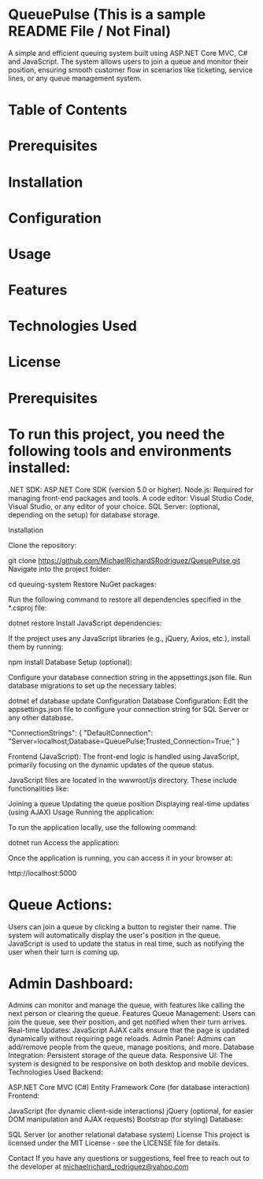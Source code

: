 # QueuePulse (This is a sample README File / Not Final)
A simple and efficient queuing system built using ASP.NET Core MVC, C# and JavaScript. The system allows users to join a queue and monitor their position, ensuring smooth customer flow in scenarios like ticketing, service lines, or any queue management system.

# Table of Contents
# Prerequisites
# Installation
# Configuration
# Usage
# Features
# Technologies Used
# License
# Prerequisites
# To run this project, you need the following tools and environments installed:

.NET SDK: ASP.NET Core SDK (version 5.0 or higher).
Node.js: Required for managing front-end packages and tools.
A code editor: Visual Studio Code, Visual Studio, or any editor of your choice.
SQL Server: (optional, depending on the setup) for database storage.

Installation

Clone the repository:

git clone https://github.com/MichaelRichardSRodriguez/QueuePulse.git
Navigate into the project folder:


cd queuing-system
Restore NuGet packages:

Run the following command to restore all dependencies specified in the *.csproj file:

dotnet restore
Install JavaScript dependencies:

If the project uses any JavaScript libraries (e.g., jQuery, Axios, etc.), install them by running:

npm install
Database Setup (optional):

Configure your database connection string in the appsettings.json file.
Run database migrations to set up the necessary tables:

dotnet ef database update
Configuration
Database Configuration: Edit the appsettings.json file to configure your connection string for SQL Server or any other database.


"ConnectionStrings": {
  "DefaultConnection": "Server=localhost;Database=QueuePulse;Trusted_Connection=True;"
}

Frontend (JavaScript): The front-end logic is handled using JavaScript, primarily focusing on the dynamic updates of the queue status.

JavaScript files are located in the wwwroot/js directory. These include functionalities like:

Joining a queue
Updating the queue position
Displaying real-time updates (using AJAX)
Usage
Running the application:

To run the application locally, use the following command:

dotnet run
Access the application:

Once the application is running, you can access it in your browser at:

http://localhost:5000

# Queue Actions:

Users can join a queue by clicking a button to register their name.
The system will automatically display the user's position in the queue.
JavaScript is used to update the status in real time, such as notifying the user when their turn is coming up.

# Admin Dashboard:

Admins can monitor and manage the queue, with features like calling the next person or clearing the queue.
Features
Queue Management: Users can join the queue, see their position, and get notified when their turn arrives.
Real-time Updates: JavaScript AJAX calls ensure that the page is updated dynamically without requiring page reloads.
Admin Panel: Admins can add/remove people from the queue, manage positions, and more.
Database Integration: Persistent storage of the queue data.
Responsive UI: The system is designed to be responsive on both desktop and mobile devices.
Technologies Used
Backend:

ASP.NET Core MVC (C#)
Entity Framework Core (for database interaction)
Frontend:

JavaScript (for dynamic client-side interactions)
jQuery (optional, for easier DOM manipulation and AJAX requests)
Bootstrap (for styling)
Database:

SQL Server (or another relational database system)
License
This project is licensed under the MIT License - see the LICENSE file for details.

Contact
If you have any questions or suggestions, feel free to reach out to the developer at michaelrichard_rodriguez@yahoo.com
